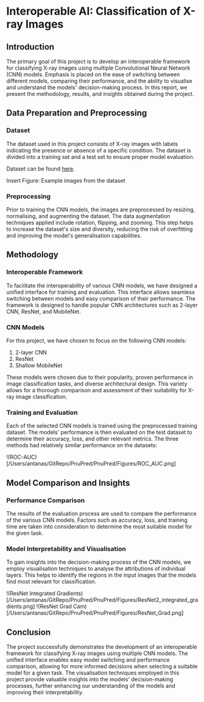 # Interoperable AI: Classification of X-ray Images

## Introduction

The primary goal of this project is to develop an interoperable framework for classifying X-ray images using multiple Convolutional Neural Network (CNN) models. Emphasis is placed on the ease of switching between different models, comparing their performance, and the ability to visualise and understand the models' decision-making process. In this report, we present the methodology, results, and insights obtained during the project.

## Data Preparation and Preprocessing

### Dataset
The dataset used in this project consists of X-ray images with labels indicating the presence or absence of a specific condition. The dataset is divided into a training set and a test set to ensure proper model evaluation.

Dataset can be found [here](https://www.kaggle.com/datasets/paultimothymooney/chest-xray-pneumonia).

Insert Figure: Example images from the dataset

### Preprocessing
Prior to training the CNN models, the images are preprocessed by resizing, normalising, and augmenting the dataset. The data augmentation techniques applied include rotation, flipping, and zooming. This step helps to increase the dataset's size and diversity, reducing the risk of overfitting and improving the model's generalisation capabilities.

## Methodology

### Interoperable Framework
To facilitate the interoperability of various CNN models, we have designed a unified interface for training and evaluation. This interface allows seamless switching between models and easy comparison of their performance. The framework is designed to handle popular CNN architectures such as 2-layer CNN, ResNet, and MobileNet.

### CNN Models
For this project, we have chosen to focus on the following CNN models:

1. 2-layer CNN
2. ResNet
3. Shallow MobileNet

These models were chosen due to their popularity, proven performance in image classification tasks, and diverse architectural design. This variety allows for a thorough comparison and assessment of their suitability for X-ray image classification.

### Training and Evaluation
Each of the selected CNN models is trained using the preprocessed training dataset. The models' performance is then evaluated on the test dataset to determine their accuracy, loss, and other relevant metrics. The three methods had relatively similar performance on the datasets:

!(ROC-AUC)[/Users/antanas/GitRepo/PnuPred/PnuPred/Figures/ROC_AUC.png]

## Model Comparison and Insights

### Performance Comparison
The results of the evaluation process are used to compare the performance of the various CNN models. Factors such as accuracy, loss, and training time are taken into consideration to determine the most suitable model for the given task.




### Model Interpretability and Visualisation
To gain insights into the decision-making process of the CNN models, we employ visualisation techniques to analyse the attributions of individual layers. This helps to identify the regions in the input images that the models find most relevant for classification.

!(ResNet Integrated Gradients)[/Users/antanas/GitRepo/PnuPred/PnuPred/Figures/ResNet2_integrated_gradients.png]
!(ResNet Grad Cam)[/Users/antanas/GitRepo/PnuPred/PnuPred/Figures/ResNet_Grad.png]


## Conclusion

The project successfully demonstrates the development of an interoperable framework for classifying X-ray images using multiple CNN models. The unified interface enables easy model switching and performance comparison, allowing for more informed decisions when selecting a suitable model for a given task. The visualisation techniques employed in this project provide valuable insights into the models' decision-making processes, further enhancing our understanding of the models and improving their interpretability.
